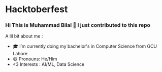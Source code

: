 # Hacktoberfest
### Hi This is Muhammad Bilal 👋 I just contributed to this repo
A lil bit about me : 

- 🎓 I’m currently doing my bachelor's in Computer Science from GCU Lahore
- 😄 Pronouns: He/Him
- <3 Interests : AI/ML, Data Science
